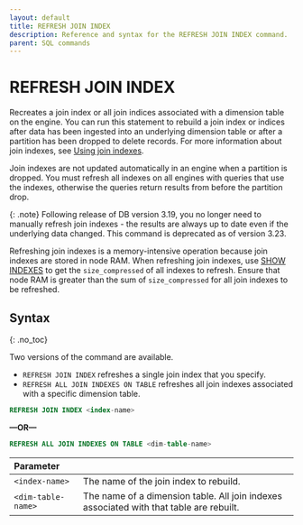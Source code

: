 ```yaml
---
layout: default
title: REFRESH JOIN INDEX
description: Reference and syntax for the REFRESH JOIN INDEX command.
parent: SQL commands
---
```


# REFRESH JOIN INDEX

Recreates a join index or all join indices associated with a dimension table on the engine. You can run this statement to rebuild a join index or indices after data has been ingested into an underlying dimension table or after a partition has been dropped to delete records. For more information about join indexes, see [Using join indexes](../../using-indexes/using-join-indexes.md).

Join indexes are not updated automatically in an engine when a partition is dropped. You must refresh all indexes on all engines with queries that use the indexes, otherwise the queries return results from before the partition drop.

{: .note}
Following release of DB version 3.19, you no longer need to manually refresh join indexes - the results are always up to date even if the underlying data changed. This command is deprecated as of version 3.23. 

Refreshing join indexes is a memory-intensive operation because join indexes are stored in node RAM. When refreshing join indexes, use [SHOW INDEXES](show-indexes.md) to get the `size_compressed` of all indexes to refresh. Ensure that node RAM is greater than the sum of `size_compressed` for all join indexes to be refreshed.

## Syntax
{: .no_toc}

Two versions of the command are available.

* `REFRESH JOIN INDEX` refreshes a single join index that you specify.
* `REFRESH ALL JOIN INDEXES ON TABLE` refreshes all join indexes associated with a specific dimension table.

```sql
REFRESH JOIN INDEX <index-name>
```

**—OR—**

```sql
REFRESH ALL JOIN INDEXES ON TABLE <dim-table-name>
```

| Parameter          |                                                                                         |
| :------------------ | :--------------------------------------------------------------------------------------- |
| `<index-name>`     | The name of the join index to rebuild.                                                  |
| `<dim-table-name>` | The name of a dimension table. All join indexes associated with that table are rebuilt. |
